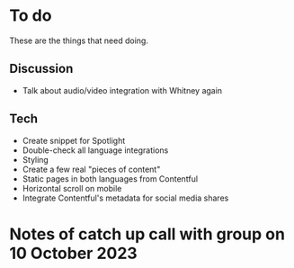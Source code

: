 # To do

These are the things that need doing.

## Discussion

* Talk about audio/video integration with Whitney again

## Tech

* Create snippet for Spotlight
* Double-check all language integrations
* Styling
* Create a few real "pieces of content"
* Static pages in both languages from Contentful
* Horizontal scroll on mobile
* Integrate Contentful's metadata for social media shares

# Notes of catch up call with group on 10 October 2023




